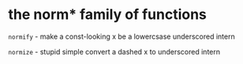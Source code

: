 # the norm* family of functions

`normify` - make a const-looking x be a lowercsase underscored intern

`normize` - stupid simple convert a dashed x to underscored intern
